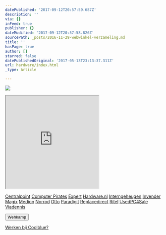 ```yaml
---
datePublished: '2017-09-12T20:57:59.687Z'
description: ''
via: {}
inFeed: true
publisher: {}
dateModified: '2017-09-12T20:57:58.826Z'
sourcePath: _posts/2016-11-29-webwinkel-verzameling.md
title: ''
hasPage: true
author: []
starred: false
datePublishedOriginal: '2017-05-13T23:13:37.311Z'
url: hardware/index.html
_type: Article

---
```

![](https://the-grid-user-content.s3-us-west-2.amazonaws.com/e4f5c7a1-5645-4150-88af-80872fdd68a7.jpg)

<iframe src="https://the-grid.github.io/ed-userhtml/?g=eJy1V9FumzAUfc9XsEjNWwKGkJA0pOq6TpvUdXvow_oUGfsCVoxBtjOSv5-BZE3Xpks1kBBgC-4959j3cFl8-PT95uHxx62V6owve4vDBTBd9noLbKUS4rCfal3Mbbssy9E1AUWZBKJHgvctjWUCOuyvIo7Fur9csCyxlCTP3onyDMvqeftrhhNQtqDRijW3OoVEMmqXTKyBC4wzG5sUw32OQiR9C3OT4cvDtztLb3QuGTaJld5xCPslozqdI8cptpcpsCTV1cAyoyiXFOTcuTSgbLy0TtDhLMIRHpE864bMIUGXRDQZaYkpmBNZgxwJ0PYVCZE_GTsDnBWXWRgg3w1m9QCHyPOmE1QPZFhfNmFn7GFbSFCq85U0oUEKrKECp40AWoczZ7xC7qrhu9oTvnA_d7Rv_yDommsEWA9ZjawTJof4rfE4RYOkmkNnRnKIfyYN95iGewYNZWAVBpAAWcg8kTjLsMHIKzexCWdk3ZyvihANdLiRfKDCsYecQRw-_LwbmImwinPhXZtNaY6GY_3-QOAMwo85H94DLSHqSCET3yT7_4X231xoYipvo1SaF_viZILCdoRVsa3K1PW82fSoUO_LckjUG-VqSeBhX-Rxznlemsw3xwmWVhvSHGHuuAwICOPcvMiZqOHtbXwvUpEWlUa-N_5LIUrfpdDzJC1pdBy0a5XynEd886pbvGT79HBLTE3AYR2xTZqKSFboBpttQxYBHUVYGD-JDY_aRvwpplE89UkQ0DhGCAIcTCZkfNVIcLCQyolkPErFwXdwZgScI5Oae5HybCKNp7NfsJ9FfBY4ga2eTTsIcTTzvakhqHaCGJgNwuW5LYfrjh1v33Ig97V242jnbs7buRSEYIoCrn2xFdt7CtlCX3La-k6I5PvI_6dGpm16j0i32wJqAVrRB5poLUrzaknvcll9fAyqymYLJpK6axsH3vS8tu2FDI-HiK3IsMfXpgy9hfnm0p0pKLv51_oNzzyW2Q" height="300" style=""></iframe>

[Centralpoint][0]
[Computer Pirates][1]
[Expert][2]
[Hardware.nl][3]
[Interngeheugen][4]
[Invender][5]
[Magix][6]
[Medion][7]
[Norrod][8]
[Otto][9]
[Paradigit][10]
[Replacedirect][11]
[Ritel][12]
[UsedPC4Sale][13]
[Viadennis][14]

<button data-role="cta" style="">Wehkamp</button>

[Werken bij Coolblue?][15]

[0]: http://www.centralpoint.nl/tracker/index.php?tt=534_12_133761_Ned-Web&r=%2F
[1]: http://www.computerpirates.com/
[2]: http://tc.tradetracker.net/?c=5515&m=12&a=133761&u=%2F
[3]: http://www.hardware.nl/
[4]: http://www.interngeheugen.com/tt/?tt=2902_12_133761_Interngeheugen&r=%2F
[5]: http://www.invender.nl/ttiv/index.php?tt=352_12_133761_Invender&r=%2F
[6]: http://www.magix.com/ap/tradetracker/?tt=2074_12_133761_Magix&r=%2F
[7]: http://tc.tradetracker.net/?c=3452&m=12&a=133761
[8]: http://www.norrod.nl/tt/index.aspx?tt=23396_12_133761_Norrod&r=%2F
[9]: http://www.otto.nl/
[10]: http://www.paradigit.nl/tt/index.aspx?tt=5043_12_133761_Paradigit&r=%2F
[11]: http://www.replacedirect.nl/
[12]: http://www.ritel.nl/telecom/?tt=668_12_133761_Ritel&r=%2F
[13]: http://tc.tradetracker.net/?c=20400&m=12&a=133761&r=UsedPC4sale&u=%2F
[14]: http://www.viadennis.nl/computer/?tt=15804_12_133761_Viadennis&r=%2F
[15]: http://creative.prf.hn/creative/camref:1100l3bs3/creativeref:1101l9809/mode:direct